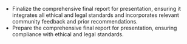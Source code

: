 - Finalize the comprehensive final report for presentation, ensuring it integrates all ethical and legal standards and incorporates relevant community feedback and prior recommendations.
- Prepare the comprehensive final report for presentation, ensuring compliance with ethical and legal standards.